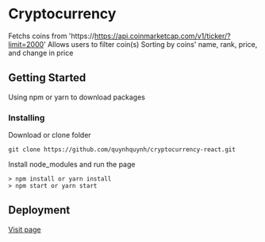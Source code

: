# Cryptocurrency

Fetchs coins from 'https://https://api.coinmarketcap.com/v1/ticker/?limit=2000'
Allows users to filter coin(s)
Sorting by coins' name, rank, price, and change in price

## Getting Started

Using npm or yarn to download packages

### Installing

Download or clone folder

```
git clone https://github.com/quynhquynh/cryptocurrency-react.git
```

Install node_modules and run the page

```
> npm install or yarn install
> npm start or yarn start
```

## Deployment

[Visit page](https://quynhquynh.github.io/cryptocurrency-react/)
